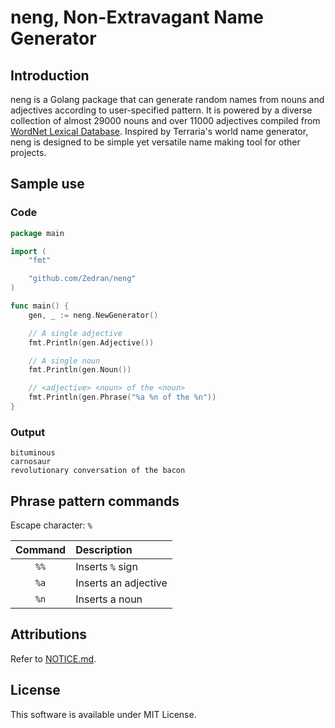 # neng, Non-Extravagant Name Generator

## Introduction

neng is a Golang package that can generate random names from nouns and adjectives according to user-specified pattern. It is powered by a diverse collection of almost 29000 nouns and over 11000 adjectives compiled from [WordNet Lexical Database](https://wordnet.princeton.edu). Inspired by Terraria's world name generator, neng is designed to be simple yet versatile name making tool for other projects.

## Sample use

### Code

```Go
package main

import (
    "fmt"

    "github.com/Zedran/neng"
)

func main() {
    gen, _ := neng.NewGenerator()

    // A single adjective
    fmt.Println(gen.Adjective())

    // A single noun
    fmt.Println(gen.Noun())

    // <adjective> <noun> of the <noun>
    fmt.Println(gen.Phrase("%a %n of the %n"))
}
```

### Output

```text
bituminous
carnosaur
revolutionary conversation of the bacon
```

## Phrase pattern commands

Escape character: `%`

| Command | Description          |
|:-------:|:---------------------|
| `%%`    | Inserts `%` sign     |
| `%a`    | Inserts an adjective |
| `%n`    | Inserts a noun       |

## Attributions

Refer to [NOTICE.md](./NOTICE.md).

## License

This software is available under MIT License.
